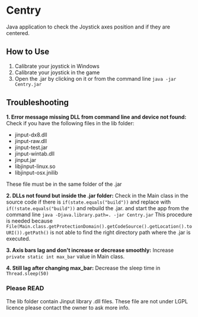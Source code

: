 # Centry
Java application to check the Joystick axes position and if they are centered.

## How to Use

1. Calibrate your joystick in Windows
2. Calibrate your joystick in the game
3. Open the .jar by clicking on it or from the command line `java -jar Centry.jar`

## Troubleshooting

**1. Error message missing DLL from command line and device not found:**
Check if you have the following files in the lib folder:
- jinput-dx8.dll
- jinput-raw.dll
- jinput-test.jar
- jinput-wintab.dll
- jinput.jar
- libjinput-linux.so
- libjinput-osx.jnilib 

These file must be in the same folder of the .jar

**2. DLLs not found but inside the .jar folder:**
Check in the Main class in the source code if there is `if(state.equals("build"))` and
replace with `if(!state.equals("build"))` and rebuild the .jar. and start the app
from the command line `java -Djava.library.path=. -jar Centry.jar`
This procedure is needed because 
`File(Main.class.getProtectionDomain().getCodeSource().getLocation().toURI()).getPath()`
is not able to find the right directory path where the .jar is executed.

**3. Axis bars lag and don't increase or decrease smoothly:**
Increase `private static int max_bar` value in Main class.

**4. Still lag after changing max_bar:**
Decrease the sleep time in `Thread.sleep(50)`

### Please READ
The lib folder contain Jinput library .dll files. These file are not under LGPL licence please contact the owner
to ask more info.
